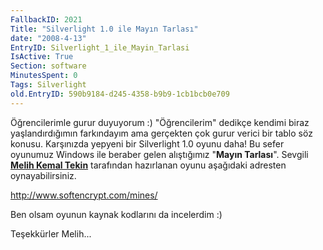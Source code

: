 ```yaml
---
FallbackID: 2021
Title: "Silverlight 1.0 ile Mayın Tarlası"
date: "2008-4-13"
EntryID: Silverlight_1_ile_Mayin_Tarlasi
IsActive: True
Section: software
MinutesSpent: 0
Tags: Silverlight
old.EntryID: 590b9184-d245-4358-b9b9-1cb1bcb0e709
---
```

Öğrencilerimle gurur duyuyorum :) "Öğrencilerim" dedikçe kendimi biraz
yaşlandırdığımın farkındayım ama gerçekten çok gurur verici bir tablo
söz konusu. Karşınızda yepyeni bir Silverlight 1.0 oyunu daha! Bu sefer
oyunumuz Windows ile beraber gelen alıştığımız "**Mayın Tarlası**".
Sevgili [**Melih Kemal Tekin**](http://www.mktekin.com/) tarafından
hazırlanan oyunu aşağıdaki adresten oynayabilirsiniz.

<http://www.softencrypt.com/mines/>

Ben olsam oyunun kaynak kodlarını da incelerdim :)

Teşekkürler Melih...


